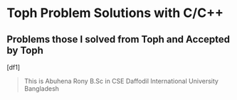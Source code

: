 # Toph Problem Solutions with C/C++
## Problems those I solved from Toph and Accepted by Toph

[df1]
> This is Abuhena Rony
> B.Sc in CSE
> Daffodil International University
> Bangladesh


